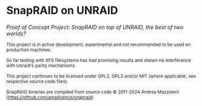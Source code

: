 SnapRAID on UNRAID
================
_Proof of Concept Project: SnapRAID on top of UNRAID, the best of two worlds?_


<sub>This project is in active development, experimental and not recommended to be used on production machines.</sub>

<sub>So far testing with XFS filesystems has had promising results and shown no interference with Unraid's parity mechanisms.</sub>

<sub>This project continues to be licensed under GPL2, GPL3 and/or MIT (where applicable, see respective source code files).</sub>

<sub>SnapRAID binaries are compiled from source code © 2011-2024 Andrea Mazzoleni (https://github.com/amadvance/snapraid)</sub>
